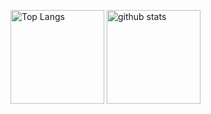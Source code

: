 <p align="left">
  <img alt="Top Langs" height="150px" src="https://github-readme-stats.vercel.app/api/top-langs/?username=hideakitai&layout=compact&count_private=true&show_icons=true&show_icons=true&theme=onedark" />
  <img alt="github stats" height="150px" src="https://github-readme-stats.vercel.app/api?username=hideakitai&count_private=true&show_icons=true&show_icons=true&theme=onedark" />
</p>
